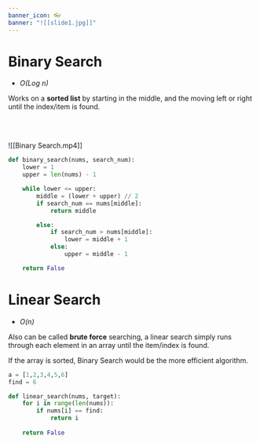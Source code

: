 ```yaml
---
banner_icon: 👓
banner: "![[slide1.jpg]]"
---
```


# Binary Search

* *O(Log n)*

Works on a **sorted list** by starting in the middle, and the moving left or right until the index/item is found.

<br>
<br>

![[Binary Search.mp4]]

```python
def binary_search(nums, search_num):
	lower = 1
	upper = len(nums) - 1

	while lower <= upper:
		middle = (lower + upper) // 2
		if search_num == nums[middle]:
			return middle

		else:
			if search_num > nums[middle]:
				lower = middle + 1
			else:
				upper = middle - 1

	return False
```

# Linear Search

* *O(n)*

Also can be called **brute force** searching, a linear search simply runs through each element in an array until the item/index is found.

If the array is sorted, Binary Search would be the more efficient algorithm.

```python
a = [1,2,3,4,5,6]
find = 6

def linear_search(nums, target):
	for i in range(len(nums)):
		if nums[i] == find:
			return i
	
	return False
```